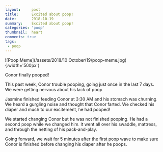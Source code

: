 ```yaml
---
layout:     post
title:      Excited about poop!
date:       2018-10-19  
summary:    Excited about poop!
categories: 'poop'
thumbnail:  heart
comments: true
tags:
 - poop  
---
```

![Poop Meme](/assets/2018/10 October/19/poop-meme.jpg){:width='500px'}

Conor finally pooped!

This past week, Conor trouble pooping, going just once in the last 7
days. We were getting nervous about his lack of poop.

Jasmine finished feeding Conor at 3:30 AM and his stomach was churning. We
heard a gurgling noise and thought that Conor farted. We checked his diaper and
much to our excitement, he had pooped!  

We started changing Conor but he was not finished pooping. He had a second poop
while we changed him. It went all over his swaddle, mattress, and through the
netting of his pack-and-play.

Going forward, we wait for 5 minutes after the first poop wave to make sure
Conor is finished before changing his diaper after he poops.
